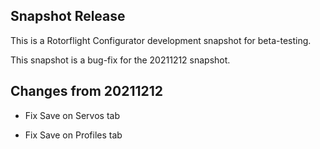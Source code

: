 ## Snapshot Release

This is a Rotorflight Configurator development snapshot for beta-testing.

This snapshot is a bug-fix for the 20211212 snapshot.

## Changes from 20211212

- Fix Save on Servos tab

- Fix Save on Profiles tab

